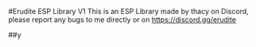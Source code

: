 #Erudite ESP Library V1
This is an ESP Library made by thacy on Discord, please report any bugs to me directly or on https://discord.gg/erudite

##y

